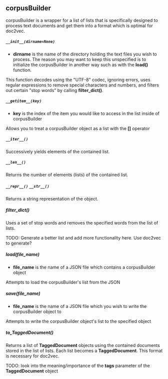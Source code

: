 **corpusBuilder**
----------------

corpusBuilder is a wrapper for a list of lists that is specifically designed to process text documents and get them into a format which is optimal for doc2vec.

##### `__init__(dirname=None)`

* **dirname** is the name of the directory holding the text files you wish to process. The reason you may want to keep this unspecified is to initialize the corpusBuilder in another way such as with the **load()** function.

This function decodes using the "UTF-8" codec, ignoring errors, uses regular expressions to remove special characters and numbers, and filters out certain "stop words" by calling **filter_dict()**.

##### `__getitem__(key)`

* **key** is the index of the item you would like to access in the list inside of corpusBuilder

Allows you to treat a corpusBuilder object as a list with the **[]** operator

##### `__iter__()`

Successively yields elements of the contained list.

##### `__len__()`

Returns the number of elements (lists) of the contained list.

##### `__repr__()` `__str__()`

Returns a string representation of the object.

##### filter_dict()

Uses a set of stop words and removes the specified words from the list of lists.

TODO: Generate a better list and add more functionality here. Use doc2vec to generate?

##### load(file_name)

* **file_name** is the name of a JSON file which contains a corpusBuilder object

Attempts to load the corpusBuilder's list from the JSON

##### save(file_name)

* **file_name** is the name of a JSON file which you wish to write the corpusBuilder object to

Attempts to write the corpusBuilder object's list to the specified object

##### to_TaggedDocument()

Returns a list of **TaggedDocument** objects using the contained documents stored in the list of lists. Each list becomes a **TaggedDocument**. This format is necessary for doc2vec.

TODO: look into the meaning/importance of the **tags** parameter of the **TaggedDocument** object
